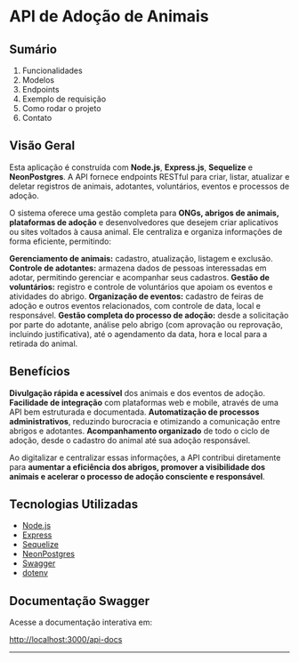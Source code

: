 # API de Adoção de Animais

## Sumário
1. Funcionalidades
2. Modelos
3. Endpoints
4. Exemplo de requisição
5. Como rodar o projeto
6. Contato

## Visão Geral

Esta aplicação é construída com **Node.js**, **Express.js**, **Sequelize** e **NeonPostgres**. A API fornece endpoints RESTful para criar, listar, atualizar e deletar registros de animais, adotantes, voluntários, eventos e processos de adoção.

O sistema oferece uma gestão completa para **ONGs, abrigos de animais, plataformas de adoção** e desenvolvedores que desejem criar aplicativos ou sites voltados à causa animal. Ele centraliza e organiza informações de forma eficiente, permitindo:

**Gerenciamento de animais:** cadastro, atualização, listagem e exclusão.
**Controle de adotantes:** armazena dados de pessoas interessadas em adotar, permitindo gerenciar e acompanhar seus cadastros.
**Gestão de voluntários:** registro e controle de voluntários que apoiam os eventos e atividades do abrigo.
**Organização de eventos:** cadastro de feiras de adoção e outros eventos relacionados, com controle de data, local e responsável.
**Gestão completa do processo de adoção:** desde a solicitação por parte do adotante, análise pelo abrigo (com aprovação ou reprovação, incluindo justificativa), até o agendamento da data, hora e local para a retirada do animal.

## Benefícios

**Divulgação rápida e acessível** dos animais e dos eventos de adoção.
**Facilidade de integração** com plataformas web e mobile, através de uma API bem estruturada e documentada.
**Automatização de processos administrativos**, reduzindo burocracia e otimizando a comunicação entre abrigos e adotantes.
**Acompanhamento organizado** de todo o ciclo de adoção, desde o cadastro do animal até sua adoção responsável.

Ao digitalizar e centralizar essas informações, a API contribui diretamente para **aumentar a eficiência dos abrigos, promover a visibilidade dos animais e acelerar o processo de adoção consciente e responsável**.

## Tecnologias Utilizadas

- [Node.js](https://nodejs.org/)
- [Express](https://expressjs.com/)
- [Sequelize](https://sequelize.org/)
- [NeonPostgres](https://neon.tech/)
- [Swagger](https://swagger.io/)
- [dotenv](https://www.npmjs.com/package/dotenv)

## Documentação Swagger

Acesse a documentação interativa em:

[http://localhost:3000/api-docs](http://localhost:3000/api-docs)

---